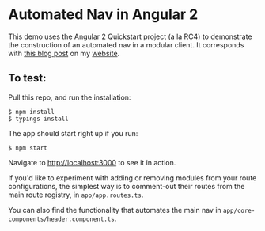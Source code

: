 # Automated Nav in Angular 2

This demo uses the Angular 2 Quickstart project (a la RC4) to demonstrate the construction of an automated nav in a modular client.  It corresponds with [this blog post](https://webcake.co/automating-your-main-nav-in-a-modular-angular-2-app/) on my [website](https://webcake.co).

## To test:

Pull this repo, and run the installation:
```
$ npm install
$ typings install
```

The app should start right up if you run:
```
$ npm start
```

Navigate to [http://localhost:3000](http://localhost:3000) to see it in action.

If you'd like to experiment with adding or removing modules from your route configurations, the simplest way is to comment-out their routes from the main route registry, in `app/app.routes.ts`.  

You can also find the functionality that automates the main nav in `app/core-components/header.component.ts`.

